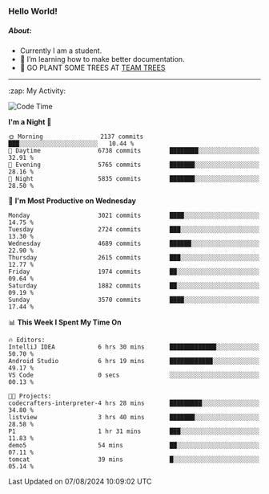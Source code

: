 ### Hello World!

##### About:
- Currently I am a student.
- 🌱 I’m learning how to make better documentation.
- 🌱 GO PLANT SOME TREES AT [TEAM TREES](https://teamtrees.org/)

---
  <summary>:zap: My Activity:</summary>
  
<!--START_SECTION:waka-->
![Code Time](http://img.shields.io/badge/Code%20Time-1%2C395%20hrs%2033%20mins-blue)

**I'm a Night 🦉** 

```text
🌞 Morning                2137 commits        ███░░░░░░░░░░░░░░░░░░░░░░   10.44 % 
🌆 Daytime                6738 commits        ████████░░░░░░░░░░░░░░░░░   32.91 % 
🌃 Evening                5765 commits        ███████░░░░░░░░░░░░░░░░░░   28.16 % 
🌙 Night                  5835 commits        ███████░░░░░░░░░░░░░░░░░░   28.50 % 
```
📅 **I'm Most Productive on Wednesday** 

```text
Monday                   3021 commits        ████░░░░░░░░░░░░░░░░░░░░░   14.75 % 
Tuesday                  2724 commits        ███░░░░░░░░░░░░░░░░░░░░░░   13.30 % 
Wednesday                4689 commits        ██████░░░░░░░░░░░░░░░░░░░   22.90 % 
Thursday                 2615 commits        ███░░░░░░░░░░░░░░░░░░░░░░   12.77 % 
Friday                   1974 commits        ██░░░░░░░░░░░░░░░░░░░░░░░   09.64 % 
Saturday                 1882 commits        ██░░░░░░░░░░░░░░░░░░░░░░░   09.19 % 
Sunday                   3570 commits        ████░░░░░░░░░░░░░░░░░░░░░   17.44 % 
```


📊 **This Week I Spent My Time On** 

```text
🔥 Editors: 
IntelliJ IDEA            6 hrs 30 mins       █████████████░░░░░░░░░░░░   50.70 % 
Android Studio           6 hrs 19 mins       ████████████░░░░░░░░░░░░░   49.17 % 
VS Code                  0 secs              ░░░░░░░░░░░░░░░░░░░░░░░░░   00.13 % 

🐱‍💻 Projects: 
codecrafters-interpreter-4 hrs 28 mins       █████████░░░░░░░░░░░░░░░░   34.80 % 
listview                 3 hrs 40 mins       ███████░░░░░░░░░░░░░░░░░░   28.58 % 
P1                       1 hr 31 mins        ███░░░░░░░░░░░░░░░░░░░░░░   11.83 % 
demo5                    54 mins             ██░░░░░░░░░░░░░░░░░░░░░░░   07.11 % 
tomcat                   39 mins             █░░░░░░░░░░░░░░░░░░░░░░░░   05.14 % 
```


 Last Updated on 07/08/2024 10:09:02 UTC
<!--END_SECTION:waka-->
